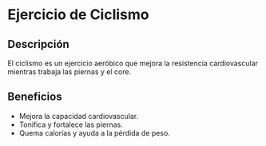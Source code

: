 # Ejercicio de Ciclismo

## Descripción
El ciclismo es un ejercicio aeróbico que mejora la resistencia cardiovascular mientras trabaja las piernas y el core.

## Beneficios
- Mejora la capacidad cardiovascular.
- Tonifica y fortalece las piernas.
- Quema calorías y ayuda a la pérdida de peso.
